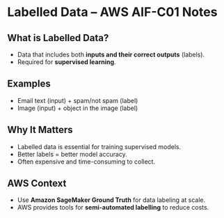 # Labelled Data – AWS AIF-C01 Notes

## What is Labelled Data?
- Data that includes both **inputs and their correct outputs** (labels).
- Required for **supervised learning**.

## Examples
- Email text (input) + spam/not spam (label)
- Image (input) + object in the image (label)

## Why It Matters
- Labelled data is essential for training supervised models.
- Better labels = better model accuracy.
- Often expensive and time-consuming to collect.

## AWS Context
- Use **Amazon SageMaker Ground Truth** for data labeling at scale.
- AWS provides tools for **semi-automated labelling** to reduce costs.
